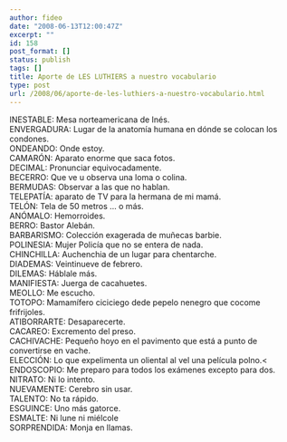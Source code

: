 ```yaml
---
author: fideo
date: "2008-06-13T12:00:47Z"
excerpt: ""
id: 158
post_format: []
status: publish
tags: []
title: Aporte de LES LUTHIERS a nuestro vocabulario
type: post
url: /2008/06/aporte-de-les-luthiers-a-nuestro-vocabulario.html
---
```

INESTABLE: Mesa norteamericana de Inés.  
ENVERGADURA: Lugar de la anatomía humana en dónde se colocan los condones.  
ONDEANDO: Onde estoy.  
CAMARÓN: Aparato enorme que saca fotos.  
DECIMAL: Pronunciar equivocadamente.  
BECERRO: Que ve u observa una loma o colina.  
BERMUDAS: Observar a las que no hablan.  
TELEPATÍA: aparato de TV para la hermana de mi mamá.  
TELÓN: Tela de 50 metros … o más.  
ANÓMALO: Hemorroides.  
BERRO: Bastor Alebán.  
BARBARISMO: Colección exagerada de muñecas barbie.  
POLINESIA: Mujer Policía que no se entera de nada.  
CHINCHILLA: Auchenchia de un lugar para chentarche.  
DIADEMAS: Veintinueve de febrero.  
DILEMAS: Háblale más.  
MANIFIESTA: Juerga de cacahuetes.  
MEOLLO: Me escucho.  
TOTOPO: Mamamífero ciciciego dede pepelo nenegro que cocome frifrijoles.  
ATIBORRARTE: Desaparecerte.  
CACAREO: Excremento del preso.  
CACHIVACHE: Pequeño hoyo en el pavimento que está a punto de convertirse en vache.  
ELECCIÓN: Lo que expelimenta un oliental al vel una película polno.&lt;  
ENDOSCOPIO: Me preparo para todos los exámenes excepto para dos.  
NITRATO: Ni lo intento.  
NUEVAMENTE: Cerebro sin usar.  
TALENTO: No ta rápido.  
ESGUINCE: Uno más gatorce.  
ESMALTE: Ni lune ni miélcole  
SORPRENDIDA: Monja en llamas.
